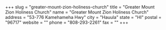 +++
slug = "greater-mount-zion-holiness-church"
title = "Greater Mount Zion Holiness Church"
name = "Greater Mount Zion Holiness Church"
address = "53-776 Kamehameha Hwy"
city = "Hauula"
state = "HI"
postal = "96717"
website = ""
phone = "808-293-2261"
fax = ""
+++
